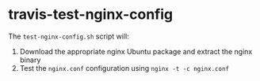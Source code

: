 # travis-test-nginx-config

The `test-nginx-config.sh` script will:

1. Download the appropriate nginx Ubuntu package and extract the nginx binary
2. Test the `nginx.conf` configuration using `nginx -t -c nginx.conf`
